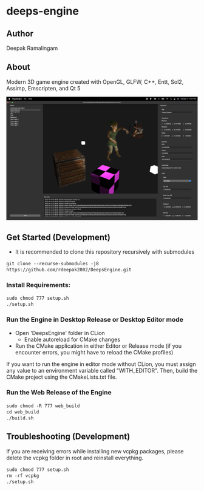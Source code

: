 # deeps-engine

## Author

Deepak Ramalingam

## About

Modern 3D game engine created with OpenGL, GLFW, C++, Entt, Sol2, Assimp, Emscripten, and Qt 5

![Editor View Screenshot](doc/image/EditorView.png "Editor View")

## Get Started (Development)

- It is recommended to clone this repository recursively with submodules

```shell
git clone --recurse-submodules -j8 https://github.com/rdeepak2002/DeepsEngine.git
```

### Install Requirements:

```shell
sudo chmod 777 setup.sh
./setup.sh
```

### Run the Engine in Desktop Release or Desktop Editor mode
- Open 'DeepsEngine' folder in CLion
  - Enable autoreload for CMake changes
- Run the CMake application in either Editor or Release mode (if you encounter errors, you might have to reload the CMake profiles)

If you want to run the engine in editor mode without CLion, you must assign any value to an environment variable called "WITH_EDITOR". Then, build the CMake project using the CMakeLists.txt file. 

### Run the Web Release of the Engine

```shell
sudo chmod -R 777 web_build
cd web_build
./build.sh
```

## Troubleshooting (Development)

If you are receiving errors while installing new vcpkg packages, please delete the vcpkg folder in root and reinstall everything.

```shell
sudo chmod 777 setup.sh
rm -rf vcpkg
./setup.sh
```